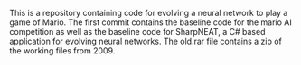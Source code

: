 This is a repository containing code for evolving a neural network to play a game of Mario.  The first commit contains the baseline code for the mario AI competition as well as the baseline code for SharpNEAT, a C# based application for evolving neural networks.  The old.rar file contains a zip of the working files from 2009.